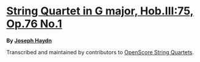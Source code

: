 # [String Quartet in G major, Hob.III:75, Op.76 No.1][set]

__By [Joseph Haydn][composer]__

[set]: https://musescore.com/openscore-string-quartets/sets/6403696
[composer]: https://musescore.com/openscore-string-quartets/sets?order=title&text=Haydn,+Joseph

Transcribed and maintained by contributors to [OpenScore String Quartets].

[OpenScore String Quartets]: https://musescore.com/openscore-string-quartets
